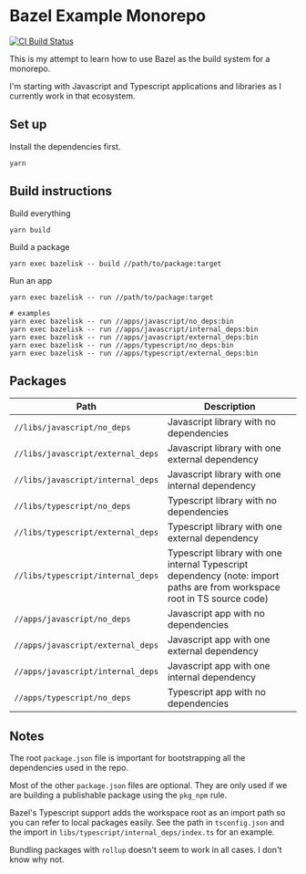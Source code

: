 # Bazel Example Monorepo

[![CI Build Status](https://github.com/igilham/bazel-example/workflows/CI/badge.svg)](https://github.com/igilham/bazel-example/actions)

This is my attempt to learn how to use Bazel as the build system for a monorepo.

I'm starting with Javascript and Typescript applications and libraries as I currently work in that ecosystem.

## Set up

Install the dependencies first.

```shell
yarn
```

## Build instructions

Build everything

```shell
yarn build
```

Build a package

```shell
yarn exec bazelisk -- build //path/to/package:target
```

Run an app

```shell
yarn exec bazelisk -- run //path/to/package:target

# examples
yarn exec bazelisk -- run //apps/javascript/no_deps:bin
yarn exec bazelisk -- run //apps/javascript/internal_deps:bin
yarn exec bazelisk -- run //apps/javascript/external_deps:bin
yarn exec bazelisk -- run //apps/typescript/no_deps:bin
yarn exec bazelisk -- run //apps/typescript/external_deps:bin
```

## Packages

Path                              | Description
----------------------------------|-------------------------------------------------
`//libs/javascript/no_deps`       | Javascript library with no dependencies
`//libs/javascript/external_deps` | Javascript library with one external dependency
`//libs/javascript/internal_deps` | Javascript library with one internal dependency
`//libs/typescript/no_deps`       | Typescript library with no dependencies
`//libs/typescript/external_deps` | Typescript library with one external dependency
`//libs/typescript/internal_deps` | Typescript library with one internal Typescript dependency (note: import paths are from workspace root in TS source code)
`//apps/javascript/no_deps`       | Javascript app with no dependencies
`//apps/javascript/external_deps` | Javascript app with one external dependency
`//apps/javascript/internal_deps` | Javascript app with one internal dependency
`//apps/typescript/no_deps`       | Typescript app with no dependencies

## Notes

The root `package.json` file is important for bootstrapping all the dependencies used in the repo.

Most of the other `package.json` files are optional. They are only used if we are building a publishable package using the `pkg_npm` rule.

Bazel's Typescript support adds the workspace root as an import path so you can refer to local packages easily. See the path in `tsconfig.json` and the import in `libs/typescript/internal_deps/index.ts` for an example.

Bundling packages with `rollup` doesn't seem to work in all cases. I don't know why not.
